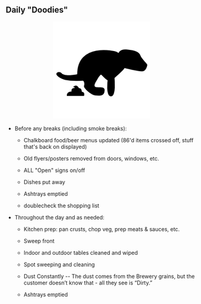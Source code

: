 ## Daily "Doodies"

<div style="text-align: center;"><img src="pooping.png" style="align:center"></div>

- Before any breaks (including smoke breaks):

    - Chalkboard food/beer menus updated (86'd items crossed off, stuff that's back on displayed)

    - Old flyers/posters removed from doors, windows, etc.

    - ALL "Open" signs on/off

    - Dishes put away

    - Ashtrays emptied

    - doublecheck the shopping list

- Throughout the day and as needed:

    - Kitchen prep: pan crusts, chop veg, prep meats & sauces, etc.

    - Sweep front

    - Indoor and outdoor tables cleaned and wiped 

    - Spot sweeping and cleaning 

    - Dust Constantly -- The dust comes from the Brewery grains, but the customer doesn’t know that - all they see is “Dirty.”

    - Ashtrays emptied


